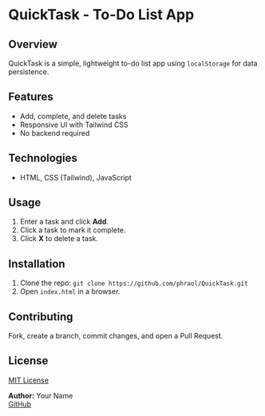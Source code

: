 # QuickTask - To-Do List App

## Overview
QuickTask is a simple, lightweight to-do list app using `localStorage` for data persistence.

## Features
- Add, complete, and delete tasks
- Responsive UI with Tailwind CSS
- No backend required

## Technologies
- HTML, CSS (Tailwind), JavaScript

## Usage
1. Enter a task and click **Add**.
2. Click a task to mark it complete.
3. Click **X** to delete a task.

## Installation
1. Clone the repo: `git clone https://github.com/phraol/QuickTask.git`
2. Open `index.html` in a browser.

## Contributing
Fork, create a branch, commit changes, and open a Pull Request.

## License
[MIT License](LICENSE)

**Author:** Your Name  
[GitHub](https://github.com/phraol)

